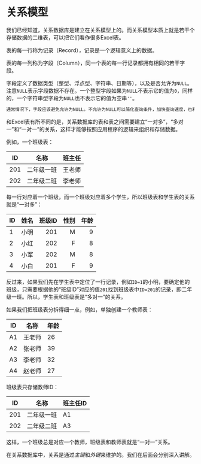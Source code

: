 # 关系模型

我们已经知道，关系数据库是建立在关系模型上的。而关系模型本质上就是若干个存储数据的二维表，可以把它们看作很多Excel表。

表的每一行称为记录（Record），记录是一个逻辑意义上的数据。

表的每一列称为字段（Column），同一个表的每一行记录都拥有相同的若干字段。

字段定义了数据类型（整型、浮点型、字符串、日期等），以及是否允许为`NULL`。注意`NULL`表示字段数据不存在。一个整型字段如果为`NULL`不表示它的值为`0`，同样的，一个字符串型字段为`NULL`也不表示它的值为空串`''`。

```alert type=tip title=提示
通常情况下，字段应该避免允许为NULL。不允许为NULL可以简化查询条件，加快查询速度，也利于应用程序读取数据后无需判断是否为NULL。
```

和Excel表有所不同的是，关系数据库的表和表之间需要建立“一对多”，“多对一”和“一对一”的关系，这样才能够按照应用程序的逻辑来组织和存储数据。

例如，一个班级表：

| ID  | 名称      | 班主任 |
|-----|----------|-------|
| 201 | 二年级一班 | 王老师 |
| 202 | 二年级二班 | 李老师 |

每一行对应着一个班级，而一个班级对应着多个学生，所以班级表和学生表的关系就是“一对多”：

|  ID | 姓名 | 班级ID | 性别 | 年龄 |
|-----|-----|-------:|----:|----:|
|   1 | 小明 |   201 | M |   9 |
|   2 | 小红 |   202 | F |   8 |
|   3 | 小军 |   202 | M |   8 |
|   4 | 小白 |   201 | F |   9 |

反过来，如果我们先在学生表中定位了一行记录，例如`ID=1`的小明，要确定他的班级，只需要根据他的“班级ID”对应的值`201`找到班级表中`ID=201`的记录，即二年级一班。所以，学生表和班级表是“多对一”的关系。

如果我们把班级表分拆得细一点，例如，单独创建一个教师表：

| ID | 名称   | 年龄 |
|----|-------|-----|
| A1 | 王老师 |  26 |
| A2 | 张老师 |  39 |
| A3 | 李老师 |  32 |
| A4 | 赵老师 |  27 |

班级表只存储教师ID：

| ID  | 名称      | 班主任ID |
|-----|----------|-------|
| 201 | 二年级一班 | A1 |
| 202 | 二年级二班 | A3 |

这样，一个班级总是对应一个教师，班级表和教师表就是“一对一”关系。

在关系数据库中，关系是通过*主键*和*外键*来维护的。我们在后面会分别深入讲解。
